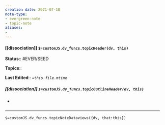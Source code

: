 ```yaml
---
creation date: 2021-07-18
note-type: 
- evergreen-note
- topic-note
aliases:
- 
---
```

 
#### [[dissociation]] `$=customJS.dv_funcs.topicHeader(dv, this)`


**Status**:: #EVER/SEED 

**Topics**::   

**Last Edited**:: *`=this.file.mtime`*

##### [[dissociation]] `$=customJS.dv_funcs.topicOutlineHeader(dv, this)`
- 

### <hr class="dataviews"/>

`$=customJS.dv_funcs.topicNoteDataviews({dv, that:this})`
